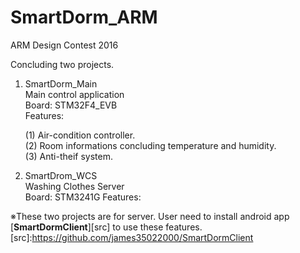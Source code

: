 # SmartDorm_ARM
ARM Design Contest 2016  
  
Concluding two projects.  
  
1. SmartDorm_Main  
  Main control application  
  Board: STM32F4_EVB  
  Features:   
  
      (1) Air-condition controller.   
      (2) Room informations concluding temperature and humidity.    
      (3) Anti-theif system.    
  
2. SmartDrom_WCS  
  Washing Clothes Server  
  Board: STM3241G 
  Features:
    
※These two projects are for server. User need to install android app [**SmartDormClient**][src] to use these features.
[src]:https://github.com/james35022000/SmartDormClient

